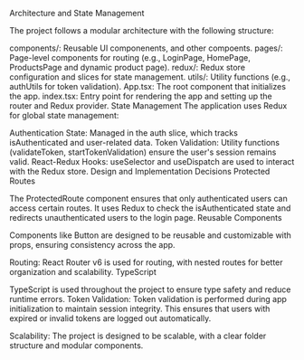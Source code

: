 Architecture and State Management

The project follows a modular architecture with the following structure:

components/: Reusable UI componenents, and other compoents.
pages/: Page-level components for routing (e.g., LoginPage, HomePage, ProductsPage and dynamic product page).
redux/: Redux store configuration and slices for state management.
utils/: Utility functions (e.g., authUtils for token validation).
App.tsx: The root component that initializes the app.
index.tsx: Entry point for rendering the app and setting up the router and Redux provider.
State Management
The application uses Redux for global state management:

Authentication State: Managed in the auth slice, which tracks isAuthenticated and user-related data.
Token Validation: Utility functions (validateToken, startTokenValidation) ensure the user's session remains valid.
React-Redux Hooks: useSelector and useDispatch are used to interact with the Redux store.
Design and Implementation Decisions
Protected Routes

The ProtectedRoute component ensures that only authenticated users can access certain routes. It uses Redux to check the isAuthenticated state and redirects unauthenticated users to the login page.
Reusable Components

Components like Button are designed to be reusable and customizable with props, ensuring consistency across the app.


Routing:
React Router v6 is used for routing, with nested routes for better organization and scalability.
TypeScript

TypeScript is used throughout the project to ensure type safety and reduce runtime errors.
Token Validation:
Token validation is performed during app initialization to maintain session integrity. This ensures that users with expired or invalid tokens are logged out automatically.

Scalability:
The project is designed to be scalable, with a clear folder structure and modular components.
